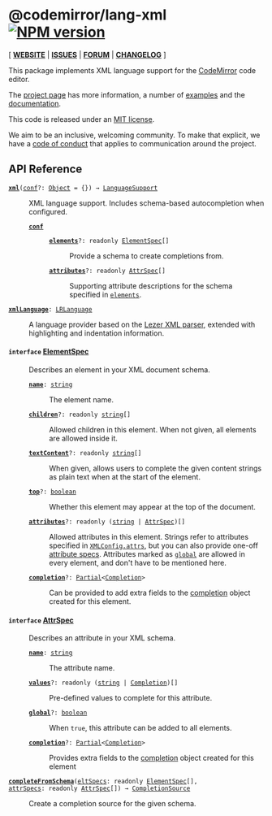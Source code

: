 <!-- NOTE: README.md is generated from src/README.md -->

# @codemirror/lang-xml [![NPM version](https://img.shields.io/npm/v/@codemirror/lang-xml.svg)](https://www.npmjs.org/package/@codemirror/lang-xml)

[ [**WEBSITE**](https://codemirror.net/) | [**ISSUES**](https://github.com/codemirror/codemirror.next/issues) | [**FORUM**](https://discuss.codemirror.net/c/next/) | [**CHANGELOG**](https://github.com/codemirror/lang-xml/blob/main/CHANGELOG.md) ]

This package implements XML language support for the
[CodeMirror](https://codemirror.net/) code editor.

The [project page](https://codemirror.net/) has more information, a
number of [examples](https://codemirror.net/examples/) and the
[documentation](https://codemirror.net/docs/).

This code is released under an
[MIT license](https://github.com/codemirror/lang-xml/tree/main/LICENSE).

We aim to be an inclusive, welcoming community. To make that explicit,
we have a [code of
conduct](http://contributor-covenant.org/version/1/1/0/) that applies
to communication around the project.

## API Reference

<dl>
<dt id="user-content-xml">
  <code><strong><a href="#user-content-xml">xml</a></strong>(<a id="user-content-xml^conf" href="#user-content-xml^conf">conf</a>&#8288;?: <a href="https://developer.mozilla.org/en-US/docs/Web/JavaScript/Reference/Global_Objects/Object">Object</a> = {}) → <a href="https://codemirror.net/docs/ref#language.LanguageSupport">LanguageSupport</a></code></dt>

<dd><p>XML language support. Includes schema-based autocompletion when
configured.</p>
<dl><dt id="user-content-xml^conf">
  <code><strong><a href="#user-content-xml^conf">conf</a></strong></code></dt>

<dd><dl><dt id="user-content-xml^conf.elements">
  <code><strong><a href="#user-content-xml^conf.elements">elements</a></strong>&#8288;?: readonly <a href="#user-content-elementspec">ElementSpec</a>[]</code></dt>

<dd><p>Provide a schema to create completions from.</p>
</dd><dt id="user-content-xml^conf.attributes">
  <code><strong><a href="#user-content-xml^conf.attributes">attributes</a></strong>&#8288;?: readonly <a href="#user-content-attrspec">AttrSpec</a>[]</code></dt>

<dd><p>Supporting attribute descriptions for the schema specified in
<a href="#user-content-xml%5econf.elements"><code>elements</code></a>.</p>
</dd></dl></dd></dl></dd>
<dt id="user-content-xmllanguage">
  <code><strong><a href="#user-content-xmllanguage">xmlLanguage</a></strong>: <a href="https://codemirror.net/docs/ref#language.LRLanguage">LRLanguage</a></code></dt>

<dd><p>A language provider based on the <a href="https://github.com/lezer-parser/xml">Lezer XML
parser</a>, extended with
highlighting and indentation information.</p>
</dd>
<dt id="user-content-elementspec">
  <h4>
    <code>interface</code>
    <a href="#user-content-elementspec">ElementSpec</a></h4>
</dt>

<dd><p>Describes an element in your XML document schema.</p>
<dl><dt id="user-content-elementspec.name">
  <code><strong><a href="#user-content-elementspec.name">name</a></strong>: <a href="https://developer.mozilla.org/en-US/docs/Web/JavaScript/Reference/Global_Objects/String">string</a></code></dt>

<dd><p>The element name.</p>
</dd><dt id="user-content-elementspec.children">
  <code><strong><a href="#user-content-elementspec.children">children</a></strong>&#8288;?: readonly <a href="https://developer.mozilla.org/en-US/docs/Web/JavaScript/Reference/Global_Objects/String">string</a>[]</code></dt>

<dd><p>Allowed children in this element. When not given, all elements
are allowed inside it.</p>
</dd><dt id="user-content-elementspec.textcontent">
  <code><strong><a href="#user-content-elementspec.textcontent">textContent</a></strong>&#8288;?: readonly <a href="https://developer.mozilla.org/en-US/docs/Web/JavaScript/Reference/Global_Objects/String">string</a>[]</code></dt>

<dd><p>When given, allows users to complete the given content strings
as plain text when at the start of the element.</p>
</dd><dt id="user-content-elementspec.top">
  <code><strong><a href="#user-content-elementspec.top">top</a></strong>&#8288;?: <a href="https://developer.mozilla.org/en-US/docs/Web/JavaScript/Reference/Global_Objects/Boolean">boolean</a></code></dt>

<dd><p>Whether this element may appear at the top of the document.</p>
</dd><dt id="user-content-elementspec.attributes">
  <code><strong><a href="#user-content-elementspec.attributes">attributes</a></strong>&#8288;?: readonly (<a href="https://developer.mozilla.org/en-US/docs/Web/JavaScript/Reference/Global_Objects/String">string</a> | <a href="#user-content-attrspec">AttrSpec</a>)[]</code></dt>

<dd><p>Allowed attributes in this element. Strings refer to attributes
specified in <a href="#user-content-xmlconfig.attrs"><code>XMLConfig.attrs</code></a>, but
you can also provide one-off <a href="#user-content-attrspec">attribute
specs</a>. Attributes marked as
<a href="#user-content-attrspec.global"><code>global</code></a> are allowed in every
element, and don't have to be mentioned here.</p>
</dd><dt id="user-content-elementspec.completion">
  <code><strong><a href="#user-content-elementspec.completion">completion</a></strong>&#8288;?: <a href="https://www.typescriptlang.org/docs/handbook/utility-types.html#partialtype">Partial</a>&lt;<a href="https://codemirror.net/docs/ref#autocomplete.Completion">Completion</a>&gt;</code></dt>

<dd><p>Can be provided to add extra fields to the
<a href="#user-content-autocompletion.completion">completion</a> object created for this
element.</p>
</dd></dl>

</dd>
<dt id="user-content-attrspec">
  <h4>
    <code>interface</code>
    <a href="#user-content-attrspec">AttrSpec</a></h4>
</dt>

<dd><p>Describes an attribute in your XML schema.</p>
<dl><dt id="user-content-attrspec.name">
  <code><strong><a href="#user-content-attrspec.name">name</a></strong>: <a href="https://developer.mozilla.org/en-US/docs/Web/JavaScript/Reference/Global_Objects/String">string</a></code></dt>

<dd><p>The attribute name.</p>
</dd><dt id="user-content-attrspec.values">
  <code><strong><a href="#user-content-attrspec.values">values</a></strong>&#8288;?: readonly (<a href="https://developer.mozilla.org/en-US/docs/Web/JavaScript/Reference/Global_Objects/String">string</a> | <a href="https://codemirror.net/docs/ref#autocomplete.Completion">Completion</a>)[]</code></dt>

<dd><p>Pre-defined values to complete for this attribute.</p>
</dd><dt id="user-content-attrspec.global">
  <code><strong><a href="#user-content-attrspec.global">global</a></strong>&#8288;?: <a href="https://developer.mozilla.org/en-US/docs/Web/JavaScript/Reference/Global_Objects/Boolean">boolean</a></code></dt>

<dd><p>When <code>true</code>, this attribute can be added to all elements.</p>
</dd><dt id="user-content-attrspec.completion">
  <code><strong><a href="#user-content-attrspec.completion">completion</a></strong>&#8288;?: <a href="https://www.typescriptlang.org/docs/handbook/utility-types.html#partialtype">Partial</a>&lt;<a href="https://codemirror.net/docs/ref#autocomplete.Completion">Completion</a>&gt;</code></dt>

<dd><p>Provides extra fields to the
<a href="#user-content-autocompletion.completion">completion</a> object created for this
element</p>
</dd></dl>

</dd>
<dt id="user-content-completefromschema">
  <code><strong><a href="#user-content-completefromschema">completeFromSchema</a></strong>(<a id="user-content-completefromschema^eltspecs" href="#user-content-completefromschema^eltspecs">eltSpecs</a>: readonly <a href="#user-content-elementspec">ElementSpec</a>[], <a id="user-content-completefromschema^attrspecs" href="#user-content-completefromschema^attrspecs">attrSpecs</a>: readonly <a href="#user-content-attrspec">AttrSpec</a>[]) → <a href="https://codemirror.net/docs/ref#autocomplete.CompletionSource">CompletionSource</a></code></dt>

<dd><p>Create a completion source for the given schema.</p>
</dd>
</dl>
